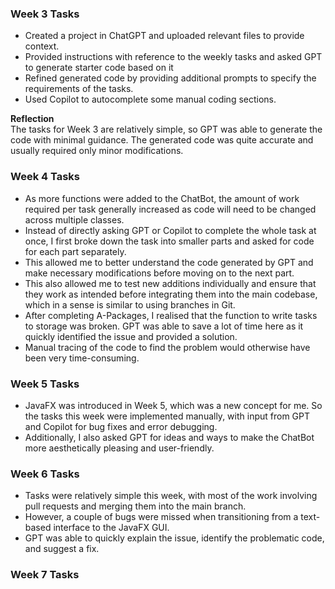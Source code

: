 ### Week 3 Tasks
- Created a project in ChatGPT and uploaded relevant files to provide context.
- Provided instructions with reference to the weekly tasks and asked GPT to generate starter code based on it
- Refined generated code by providing additional prompts to specify the requirements of the tasks.
- Used Copilot to autocomplete some manual coding sections.

**Reflection**<br>
The tasks for Week 3 are relatively simple, so GPT was able to generate the code with minimal guidance. 
The generated code was quite accurate and usually required only minor modifications. 

### Week 4 Tasks
- As more functions were added to the ChatBot, the amount of work required per task generally increased as code will need to be changed across multiple classes.
- Instead of directly asking GPT or Copilot to complete the whole task at once, I first broke down the task into smaller parts and asked for code for each part separately.
- This allowed me to better understand the code generated by GPT and make necessary modifications before moving on to the next part.
- This also allowed me to test new additions individually and ensure that they work as intended before integrating them into the main codebase, which in a sense is similar to using branches in Git.
- After completing A-Packages, I realised that the function to write tasks to storage was broken. GPT was able to save a lot of time here as it quickly identified the issue and provided a solution.
- Manual tracing of the code to find the problem would otherwise have been very time-consuming.

### Week 5 Tasks
- JavaFX was introduced in Week 5, which was a new concept for me. So the tasks this week were implemented manually, with input from GPT and Copilot for bug fixes and error debugging.
- Additionally, I also asked GPT for ideas and ways to make the ChatBot more aesthetically pleasing and user-friendly.

### Week 6 Tasks
- Tasks were relatively simple this week, with most of the work involving pull requests and merging them into the main branch.
- However, a couple of bugs were missed when transitioning from a text-based interface to the JavaFX GUI.
- GPT was able to quickly explain the issue, identify the problematic code, and suggest a fix.

### Week 7 Tasks
